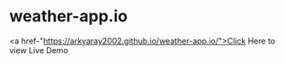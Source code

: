 # weather-app.io

<a href-"https://arkyaray2002.github.io/weather-app.io/">Click Here</a> to view Live Demo
